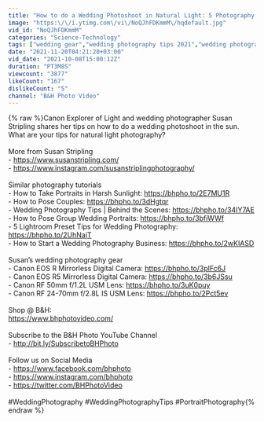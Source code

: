 ```yaml
---
title: "How to do a Wedding Photoshoot in Natural Light: 5 Photography Tips with Susan Stripling"
image: "https:\/\/i.ytimg.com\/vi\/NoQJhFDKmmM\/hqdefault.jpg"
vid_id: "NoQJhFDKmmM"
categories: "Science-Technology"
tags: ["wedding gear","wedding photography tips 2021","wedding photography education"]
date: "2021-11-20T04:21:20+03:00"
vid_date: "2021-10-08T15:00:12Z"
duration: "PT3M8S"
viewcount: "3877"
likeCount: "167"
dislikeCount: "5"
channel: "B&H Photo Video"
---
```

{% raw %}Canon Explorer of Light and wedding photographer Susan Stripling shares her tips on how to do a wedding photoshoot in the sun. What are your tips for natural light photography?<br /><br />More from Susan Stripling<br />- <a rel="nofollow" target="blank" href="https://www.susanstripling.com/">https://www.susanstripling.com/</a><br />- <a rel="nofollow" target="blank" href="https://www.instagram.com/susanstriplingphotography/">https://www.instagram.com/susanstriplingphotography/</a><br /><br />Similar photography tutorials<br />- How to Take Portraits in Harsh Sunlight: <a rel="nofollow" target="blank" href="https://bhpho.to/2E7MU1R">https://bhpho.to/2E7MU1R</a><br />- How to Pose Couples: <a rel="nofollow" target="blank" href="https://bhpho.to/3dHgtqr">https://bhpho.to/3dHgtqr</a><br />- Wedding Photography Tips | Behind the Scenes: <a rel="nofollow" target="blank" href="https://bhpho.to/34IY7AE">https://bhpho.to/34IY7AE</a><br />- How to Pose Group Wedding Portraits: <a rel="nofollow" target="blank" href="https://bhpho.to/3bfiWWf">https://bhpho.to/3bfiWWf</a><br />- 5 Lightroom Preset Tips for Wedding Photography: <a rel="nofollow" target="blank" href="https://bhpho.to/2UhNajT">https://bhpho.to/2UhNajT</a><br />- How to Start a Wedding Photography Business: <a rel="nofollow" target="blank" href="https://bhpho.to/2wKIASD">https://bhpho.to/2wKIASD</a><br /><br />Susan’s wedding photography gear<br />- Canon EOS R Mirrorless Digital Camera: <a rel="nofollow" target="blank" href="https://bhpho.to/3plFc6J">https://bhpho.to/3plFc6J</a><br />- Canon EOS R5 Mirrorless Digital Camera: <a rel="nofollow" target="blank" href="https://bhpho.to/3b6JSsu">https://bhpho.to/3b6JSsu</a><br />- Canon RF 50mm f/1.2L USM Lens: <a rel="nofollow" target="blank" href="https://bhpho.to/3uK0puy">https://bhpho.to/3uK0puy</a><br />- Canon RF 24-70mm f/2.8L IS USM Lens: <a rel="nofollow" target="blank" href="https://bhpho.to/2Pct5ev">https://bhpho.to/2Pct5ev</a><br /><br />Shop @ B&amp;H: <br /><a rel="nofollow" target="blank" href="https://www.bhphotovideo.com/">https://www.bhphotovideo.com/</a><br /><br />Subscribe to the B&amp;H Photo YouTube Channel<br />- <a rel="nofollow" target="blank" href="http://bit.ly/SubscribetoBHPhoto">http://bit.ly/SubscribetoBHPhoto</a><br /><br />Follow us on Social Media<br />-   <a rel="nofollow" target="blank" href="https://www.facebook.com/bhphoto">https://www.facebook.com/bhphoto</a> <br />-   <a rel="nofollow" target="blank" href="https://www.instagram.com/bhphoto">https://www.instagram.com/bhphoto</a> <br />-   <a rel="nofollow" target="blank" href="https://twitter.com/BHPhotoVideo">https://twitter.com/BHPhotoVideo</a><br /><br />#WeddingPhotography #WeddingPhotographyTips #PortraitPhotography{% endraw %}
